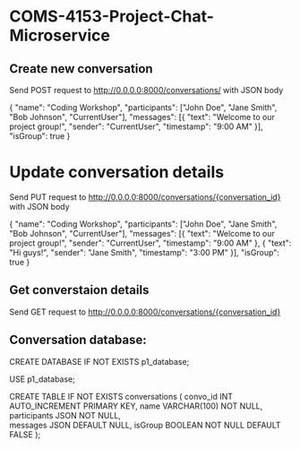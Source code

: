 # COMS-4153-Project-Chat-Microservice

## Create new conversation

Send POST request to http://0.0.0.0:8000/conversations/ with JSON body

{
  "name": "Coding Workshop",
  "participants": ["John Doe", "Jane Smith", "Bob Johnson", "CurrentUser"],
  "messages": [{ "text": "Welcome to our project group!", "sender": "CurrentUser", "timestamp": "9:00 AM" }],
  "isGroup": true
}

# Update conversation details

Send PUT request to http://0.0.0.0:8000/conversations/{conversation_id} with JSON body

{
  "name": "Coding Workshop",
  "participants": ["John Doe", "Jane Smith", "Bob Johnson", "CurrentUser"],
  "messages": [{ "text": "Welcome to our project group!", "sender": "CurrentUser", "timestamp": "9:00 AM" }, { "text": "Hi guys!", "sender": "Jane Smith", "timestamp": "3:00 PM" }],
  "isGroup": true
}

## Get converstaion details

Send GET request to http://0.0.0.0:8000/conversations/{conversation_id}


## Conversation database:

CREATE DATABASE IF NOT EXISTS p1_database;

USE p1_database;

CREATE TABLE IF NOT EXISTS conversations (
    convo_id INT AUTO_INCREMENT PRIMARY KEY,
    name VARCHAR(100) NOT NULL,
    participants JSON NOT NULL,  
    messages JSON DEFAULT NULL, 
    isGroup BOOLEAN NOT NULL DEFAULT FALSE
);